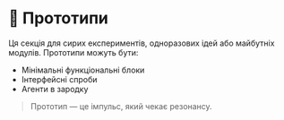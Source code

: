 # 🧪 Прототипи

Ця секція для сирих експериментів, одноразових ідей або майбутніх модулів.
Прототипи можуть бути:

- Мінімальні функціональні блоки
- Інтерфейсні спроби
- Агенти в зародку

> Прототип — це імпульс, який чекає резонансу.
